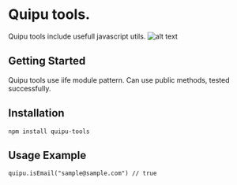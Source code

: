 # Quipu tools.
Quipu tools include usefull javascript utils. 
![alt text](https://www.maa.org/sites/default/files/images/cms_upload/Illustration_405470.jpg)

## Getting Started
Quipu tools use iife module pattern. Can use public methods, tested successfully.

## Installation
```
npm install quipu-tools
```

## Usage Example
```
quipu.isEmail("sample@sample.com") // true
```
